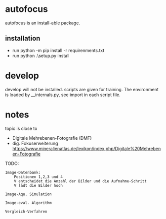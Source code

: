 # autofocus

autofocus is an install-able package.

## installation
- run python -m pip install -r requirenments.txt
- run python .\setup.py install

# develop

develop will not be installed. scripts are given for training.
The environment is loaded by __internals.py, see import in each
script file.


# notes

topic is close to
- Digitale Mehrebenen-Fotografie (DMF)
- dig. Fokuserweiterung https://www.mineralienatlas.de/lexikon/index.php/Digitale%20Mehrebenen-Fotografie


TODO:

    Image-Datenbank:
        Positionen 1,2,3 und 4
        V entscheidet die Anzahl der Bilder und die Aufnahme-Schritt
        V lädt die Bilder hoch

    Image-Aqu. Simulation

    Image-eval. Algorithm

    Vergleich-Verfahren
